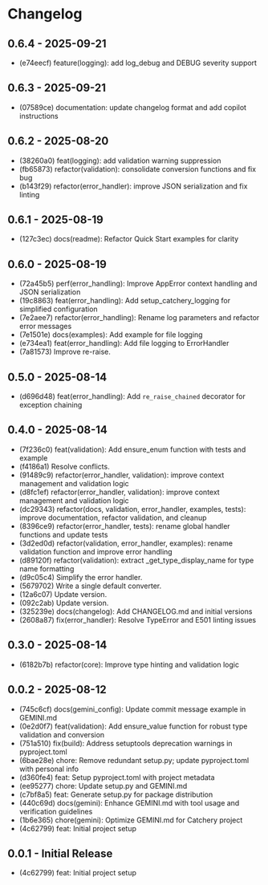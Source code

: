 # Changelog

## 0.6.4 - 2025-09-21

- (e74eecf) feature(logging): add log_debug and DEBUG severity support

## 0.6.3 - 2025-09-21

- (07589ce) documentation: update changelog format and add copilot instructions

## 0.6.2 - 2025-08-20

- (38260a0) feat(logging): add validation warning suppression
- (fb65873) refactor(validation): consolidate conversion functions and fix bug
- (b143f29) refactor(error_handler): improve JSON serialization and fix linting

## 0.6.1 - 2025-08-19

- (127c3ec) docs(readme): Refactor Quick Start examples for clarity

## 0.6.0 - 2025-08-19

- (72a45b5) perf(error_handling): Improve AppError context handling and JSON serialization
- (19c8863) feat(error_handling): Add setup_catchery_logging for simplified configuration
- (7e2aee7) refactor(error_handling): Rename log parameters and refactor error messages
- (7e1501e) docs(examples): Add example for file logging
- (e734ea1) feat(error_handling): Add file logging to ErrorHandler
- (7a81573) Improve re-raise.

## 0.5.0 - 2025-08-14

- (d696d48) feat(error_handling): Add `re_raise_chained` decorator for exception chaining

## 0.4.0 - 2025-08-14

- (7f236c0) feat(validation): Add ensure_enum function with tests and example
- (f4186a1) Resolve conflicts.
- (91489c9) refactor(error_handler, validation): improve context management and validation logic
- (d8fc1ef) refactor(error_handler, validation): improve context management and validation logic
- (dc29343) refactor(docs, validation, error_handler, examples, tests): improve documentation, refactor validation, and cleanup
- (8396ce9) refactor(error_handler, tests): rename global handler functions and update tests
- (3d2ed0d) refactor(validation, error_handler, examples): rename validation function and improve error handling
- (d89120f) refactor(validation): extract _get_type_display_name for type name formatting
- (d9c05c4) Simplify the error handler.
- (5679702) Write a single default converter.
- (12a6c07) Update version.
- (092c2ab) Update version.
- (325239e) docs(changelog): Add CHANGELOG.md and initial versions
- (2608a87) fix(error_handler): Resolve TypeError and E501 linting issues

## 0.3.0 - 2025-08-14

- (6182b7b) refactor(core): Improve type hinting and validation logic

## 0.0.2 - 2025-08-12

- (745c6cf) docs(gemini_config): Update commit message example in GEMINI.md
- (0e2d0f7) feat(validation): Add ensure_value function for robust type validation and conversion
- (751a510) fix(build): Address setuptools deprecation warnings in pyproject.toml
- (6bae28e) chore: Remove redundant setup.py; update pyproject.toml with personal info
- (d360fe4) feat: Setup pyproject.toml with project metadata
- (ee95277) chore: Update setup.py and GEMINI.md
- (c7bf8a5) feat: Generate setup.py for package distribution
- (440c69d) docs(gemini): Enhance GEMINI.md with tool usage and verification guidelines
- (1b6e365) chore(gemini): Optimize GEMINI.md for Catchery project
- (4c62799) feat: Initial project setup

## 0.0.1 - Initial Release

- (4c62799) feat: Initial project setup
